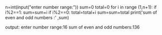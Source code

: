 n=int(input("enter number range:"))
sum=0
total=0
for i in range (1,n+1):
    if i%2==1:
        sum=sum+i
    if i%2==0:
        total=total+i
sum=sum+total
print('sum of even and odd numbers :' ,sum)



output:
enter number range:16
sum of even and odd numbers:136
